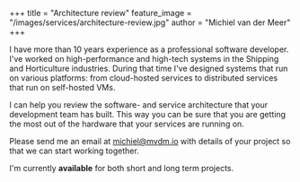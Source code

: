 +++
title = "Architecture review"
feature_image = "/images/services/architecture-review.jpg"
author = "Michiel van der Meer"
+++

I have more than 10 years experience as a professional software developer. I've worked on high-performance and high-tech systems in the Shipping and Horticulture industries. During that time I've designed systems that run on various platforms: from cloud-hosted services to distributed services that run on self-hosted VMs.

I can help you review the software- and service architecture that your development team has built. This way you can be sure that you are getting the most out of the hardware that your services are running on.

Please send me an email at [michiel@mvdm.io](mailto:michiel@mvdm.io) with details of your project so that we can start working together.

I'm currently **available** for both short and long term projects.
